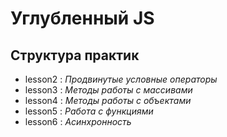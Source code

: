 # Углубленный JS

## Структура практик

- lesson2 : _Продвинутые условные операторы_
- lesson3 : _Методы работы с массивами_
- lesson4 : _Методы работы с объектами_
- lesson5 : _Работа с функциями_
- lesson6 : _Асинхронность_
